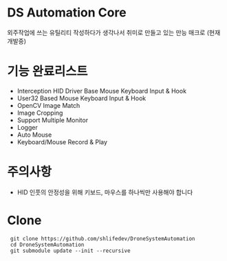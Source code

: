 # DS Automation Core

 외주작업에 쓰는 유틸리티 작성하다가 생각나서 취미로 만들고 있는 만능 매크로 (현재 개발중)
 
# 기능 완료리스트 
 - Interception HID Driver Base Mouse Keyboard Input & Hook
 - User32 Based Mouse Keyboard Input & Hook
 - OpenCV Image Match
 - Image Cropping
 - Support Multiple Monitor
 - Logger
 - Auto Mouse 
 - Keyboard/Mouse Record & Play
 
# 주의사항
 - HID 인풋의 안정성을 위해 키보드, 마우스를 하나씩만 사용해야 합니다 


# Clone
```
 git clone https://github.com/shlifedev/DroneSystemAutomation
 cd DroneSystemAutomation
 git submodule update --init --recursive
```
